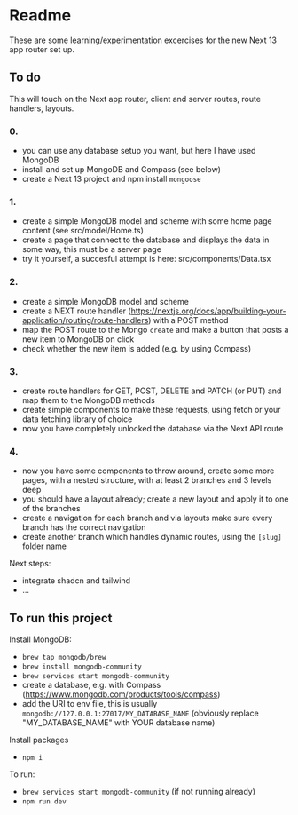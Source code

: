 # Readme

These are some learning/experimentation excercises for the new Next 13 app router set up.

## To do

This will touch on the Next app router, client and server routes, route handlers, layouts.

### 0.
- you can use any database setup you want, but here I have used MongoDB
- install and set up MongoDB and Compass (see below)
- create a Next 13 project and npm install `mongoose`

### 1.
- create a simple MongoDB model and scheme with some home page content (see src/model/Home.ts)
- create a page that connect to the database and displays the data in some way, this must be a server page
- try it yourself, a succesful attempt is here: src/components/Data.tsx

### 2.
- create a simple MongoDB model and scheme
- create a NEXT route handler (https://nextjs.org/docs/app/building-your-application/routing/route-handlers) with a POST method
- map the POST route to the Mongo `create` and make a button that posts a new item to MongoDB on click
- check whether the new item is added (e.g. by using Compass)

### 3.
- create route handlers for GET, POST, DELETE and PATCH (or PUT) and map them to the MongoDB methods
- create simple components to make these requests, using fetch or your data fetching library of choice
- now you have completely unlocked the database via the Next API route

### 4.
- now you have some components to throw around, create some more pages, with a nested structure, with at least 2 branches and 3 levels deep
- you should have a layout already; create a new layout and apply it to one of the branches
- create a navigation for each branch and via layouts make sure every branch has the correct navigation
- create another branch which handles dynamic routes, using the `[slug]` folder name

Next steps:
- integrate shadcn and tailwind
- ...

## To run this project

Install MongoDB:
- `brew tap mongodb/brew`
- `brew install mongodb-community`
- `brew services start mongodb-community`
- create a database, e.g. with Compass (https://www.mongodb.com/products/tools/compass)
- add the URI to env file, this is usually `mongodb://127.0.0.1:27017/MY_DATABASE_NAME` (obviously replace "MY_DATABASE_NAME" with YOUR database name)

Install packages
- `npm i`

To run:
- `brew services start mongodb-community` (if not running already)
- `npm run dev`
